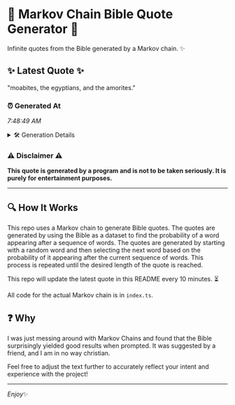 # 📖 Markov Chain Bible Quote Generator 📖

Infinite quotes from the Bible generated by a Markov chain. ✨

## ✨ Latest Quote ✨
"moabites, the egyptians, and the amorites."

### ⏰ Generated At
*7:48:49 AM*

<details>
    <summary>🛠️ Generation Details</summary>
    <p>
        <strong>🌱 Seed:</strong> moabites,<br>
        <strong>🔄 Iterations:</strong> 5<br>
        <strong>📜 Context History:</strong><br>[ moabites, ]: the<br>[ moabites,, the ]: egyptians,<br>[ moabites,, the, egyptians, ]: and<br>[ moabites,, the, egyptians,, and ]: the<br>[ moabites,, the, egyptians,, and, the ]: amorites.<br>
    </p>
</details>

### ⚠️ Disclaimer ⚠️
**This quote is generated by a program and is not to be taken seriously. It is purely for entertainment purposes.**

---

## 🔍 How It Works

This repo uses a Markov chain to generate Bible quotes. The quotes are generated by using the Bible as a dataset to find the probability of a word appearing after a sequence of words. The quotes are generated by starting with a random word and then selecting the next word based on the probability of it appearing after the current sequence of words. This process is repeated until the desired length of the quote is reached.

This repo will update the latest quote in this README every 10 minutes. ⏳

All code for the actual Markov chain is in `index.ts`.

## ❓ Why

I was just messing around with Markov Chains and found that the Bible surprisingly yielded good results when prompted. 
It was suggested by a friend, and I am in no way christian.

Feel free to adjust the text further to accurately reflect your intent and experience with the project!

---

*Enjoy*✨
